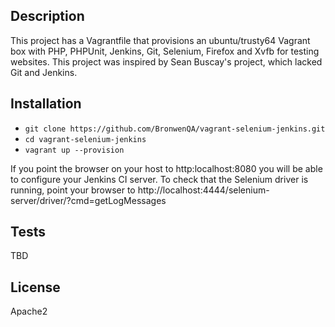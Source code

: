 ## Description
This project has a Vagrantfile that provisions an ubuntu/trusty64 Vagrant box with PHP, PHPUnit, Jenkins, Git, Selenium, Firefox and Xvfb for testing websites. This project was inspired by Sean Buscay's project, which lacked Git and Jenkins.

## Installation
* `git clone https://github.com/BronwenQA/vagrant-selenium-jenkins.git`
* `cd vagrant-selenium-jenkins`
* `vagrant up --provision`

If you point the browser on your host to http:localhost:8080 you will be able to configure your Jenkins CI server.
To check that the Selenium driver is running, point your browser to http://localhost:4444/selenium-server/driver/?cmd=getLogMessages

## Tests
TBD

## License
Apache2
